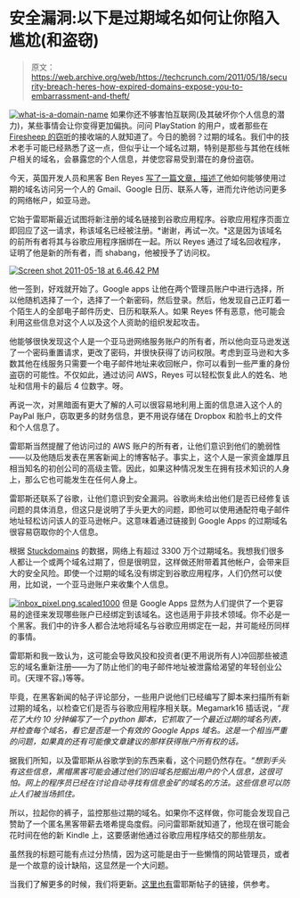 # 安全漏洞:以下是过期域名如何让你陷入尴尬(和盗窃)

> 原文：<https://web.archive.org/web/https://techcrunch.com/2011/05/18/security-breach-heres-how-expired-domains-expose-you-to-embarrassment-and-theft/>

[![](img/f39702598d27f62bcc89ef9c3e175b8a.png "what-is-a-domain-name")](https://web.archive.org/web/20221005221138/https://beta.techcrunch.com/wp-content/uploads/2011/05/what-is-a-domain-name.jpg) 如果你还不够害怕互联网(及其破坏你个人信息的潜力)，某些事情会让你变得更加偏执。问问 PlayStation 的用户，或者那些在 [Firesheep 的窃听](https://web.archive.org/web/20221005221138/https://beta.techcrunch.com/2010/10/24/firesheep-in-wolves-clothing-app-lets-you-hack-into-twitter-facebook-accounts-easily/)的接收端的人就知道了。今日的脆弱？过期的域名。我们中的技术老手可能已经熟悉了这一点，但似乎让一个域名过期，特别是那些与其他在线帐户相关的域名，会暴露您的个人信息，并使您容易受到潜在的身份盗窃。

今天，英国开发人员和黑客 Ben Reyes [写了一篇文章，描述了](https://web.archive.org/web/20221005221138/http://benreyes.posterous.com/do-not-let-your-domain-expire-with-google-app)他如何能够使用过期的域名访问另一个人的 Gmail、Google 日历、联系人等，进而允许他访问更多的网络帐户，如亚马逊。

它始于雷耶斯最近试图将新注册的域名链接到谷歌应用程序。谷歌应用程序页面立即回应了这一请求，称该域名已经被注册。*谢谢，再试一次。*这是因为该域名的前所有者将其与谷歌应用程序捆绑在一起。所以 Reyes 通过了域名回收程序，证明了他是新的所有者，而 shabang，他被授予了访问权。

[![](img/7767b895e61a2cbe20258e61de8cfaea.png "Screen shot 2011-05-18 at 6.46.42 PM")](https://web.archive.org/web/20221005221138/https://beta.techcrunch.com/wp-content/uploads/2011/05/screen-shot-2011-05-18-at-6-46-42-pm.png)

他一签到，好戏就开始了。Google apps 让他在两个管理员账户中进行选择，所以他随机选择了一个，选择了一个新密码，然后登录。然后，他发现自己正盯着一个陌生人的全部电子邮件历史、日历和联系人。如果 Reyes 怀有恶意，他可能会利用这些信息对这个人以及这个人资助的组织发起攻击。

他能够很快发现这个人是一个亚马逊网络服务账户的所有者，所以他向亚马逊发送了一个密码重置请求，更改了密码，并很快获得了访问权限。考虑到亚马逊和大多数其他在线服务只需要一个电子邮件地址来收回帐户，你可以看到一些严重的身份盗窃的可能性。不仅如此，通过访问 AWS，Reyes 可以轻松恢复此人的姓名、地址和信用卡的最后 4 位数字。呀。

再说一次，对黑暗面有更大了解的人可以很容易地利用上面的信息进入这个人的 PayPal 账户，窃取更多的财务信息，更不用说存储在 Dropbox 和脸书上的文件和个人信息了。

雷耶斯当然提醒了他访问过的 AWS 账户的所有者，让他们意识到他们的脆弱性——以及他随后发表在黑客新闻上的博客帖子。事实上，这个人是一家资金雄厚且相当知名的初创公司的高级主管。因此，如果这种情况发生在拥有技术知识的人身上，那么它也可能发生在任何人身上。

雷耶斯还联系了谷歌，让他们意识到安全漏洞。谷歌尚未给出他们是否已经修复该问题的具体消息，但这只是说明了手头更大的问题，即他可以使用通配符电子邮件地址轻松访问该人的亚马逊帐户。这意味着通过链接到 Google Apps 的过期域名很容易窃取你的个人信息。

根据 [Stuckdomains](https://web.archive.org/web/20221005221138/http://www.stuckdomains.com/) 的数据，网络上有超过 3300 万个过期域名。我想我们很多人都让一个或两个域名过期了，但是很明显，这样做还附带着其他帐户，会带来巨大的安全风险。即使一个过期的域名没有绑定到谷歌应用程序，人们仍然可以使用，比如说，一个亚马逊账户来收集个人信息。

[![](img/c8f13c5e387af7428ffdde085abf357e.png "inbox_pixel.png.scaled1000")](https://web.archive.org/web/20221005221138/https://beta.techcrunch.com/wp-content/uploads/2011/05/inbox_pixel-scaled1000.png) 但是 Google Apps 显然为人们提供了一个更容易的途径来发现哪些账户已经绑定到该域名。这也适用于非技术领域。你不必是一个黑客。我们中的许多人都合法地将域名与谷歌应用绑定在一起，并可能经历同样的事情。

雷耶斯和我一致认为，这可能会导致风投和投资者(更不用说所有人)冲回那些被遗忘的域名重新注册——为了防止他们的电子邮件地址被泄露给渴望的年轻创业公司。(天理不容。)等等。

毕竟，在黑客新闻的帖子评论部分，一些用户说他们已经编写了脚本来扫描所有新过期的域名，以检查它们是否与谷歌应用程序相关联。Megamark16 插话说，*“我花了大约 10 分钟编写了一个 python 脚本，它抓取了一个最近过期的域名列表，并检查每个域名，看它是否是一个有效的 Google Apps 域名。这是一个相当严重的问题，如果真的还有可能像文章建议的那样获得账户所有权的话。*

据我们所知，以及雷耶斯从谷歌学到的东西来看，这个问题仍然存在。*“想到手头有这些信息，黑帽黑客可能会通过他们的旧域名挖掘出用户的个人信息，这很可怕。网上的程序员已经在讨论自动寻找有信息金矿的域名的方法。这些信息可以防止人们被当场抓住。*

所以，拉起你的裤子，监控那些过期的域名。如果你不这样做，你可能会发现自己赞助了一个匿名黑客带薪去塔希提岛度假。问问雷耶斯就知道了，他现在很可能会花时间在他的新 Kindle 上，这要感谢他通过谷歌应用程序结交的那些朋友。

虽然我的标题可能有点过分热情，因为这可能是由于一些懒惰的网站管理员，或者是一个故意的设计缺陷，这显然是一个大问题。

当我们了解更多的时候，我们将更新。[这里也有](https://web.archive.org/web/20221005221138/http://benreyes.posterous.com/do-not-let-your-domain-expire-with-google-app)雷耶斯帖子的链接，供参考。